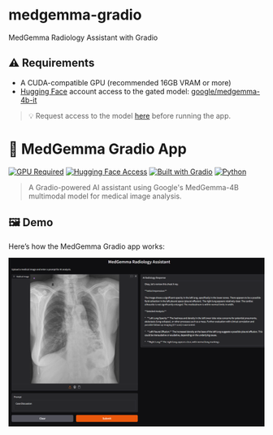 # medgemma-gradio
MedGemma Radiology Assistant with Gradio
## ⚠️ Requirements

- A CUDA-compatible GPU (recommended 16GB VRAM or more)
- [Hugging Face](https://huggingface.co/) account access to the gated model: [google/medgemma-4b-it](https://huggingface.co/google/medgemma-4b-it)

> 💡 Request access to the model [here](https://huggingface.co/google/medgemma-4b-it) before running the app.


# 🧠 MedGemma Gradio App

[![GPU Required](https://img.shields.io/badge/GPU-required-blue?logo=nvidia)](#requirements)
[![Hugging Face Access](https://img.shields.io/badge/HuggingFace-model--access-yellow?logo=huggingface)](https://huggingface.co/google/medgemma-4b-it)
[![Built with Gradio](https://img.shields.io/badge/Built%20with-Gradio-orange?logo=gradio)](https://gradio.app/)
[![Python](https://img.shields.io/badge/python-3.10%2B-blue?logo=python)](https://www.python.org/)

> A Gradio-powered AI assistant using Google's MedGemma-4B multimodal model for medical image analysis.

## 🖼️ Demo

Here’s how the MedGemma Gradio app works:

![MedGemma AI Demo](./Screenshot.png)
